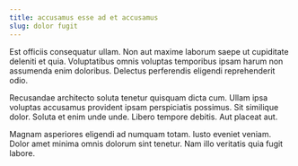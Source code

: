 ```yaml
---
title: accusamus esse ad et accusamus
slug: dolor fugit
---
```


Est officiis consequatur ullam. Non aut maxime laborum saepe ut cupiditate deleniti et quia. Voluptatibus omnis voluptas temporibus ipsam harum non assumenda enim doloribus. Delectus perferendis eligendi reprehenderit odio.

Recusandae architecto soluta tenetur quisquam dicta cum. Ullam ipsa voluptas accusamus provident ipsam perspiciatis possimus. Sit similique dolor. Soluta et enim unde unde. Libero tempore debitis. Aut placeat aut.

Magnam asperiores eligendi ad numquam totam. Iusto eveniet veniam. Dolor amet minima omnis dolorum sint tenetur. Nam illo veritatis quia fugit labore.
